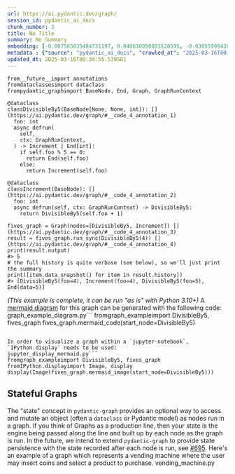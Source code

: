```yaml
---
url: https://ai.pydantic.dev/graph/
session_id: pydantic_ai_docs
chunk_number: 3
title: No Title
summary: No Summary
embedding: [-0.007565035484731197, 0.040630050003528595, -0.030559994280338287, -0.04617732763290405, 0.052624162286520004, -0.0067279464565217495, -0.002526884200051427, 0.014980144798755646, -0.0003644694807007909, 0.015117577277123928, 0.04560260847210884, -0.029510509222745895, -0.013830709271132946, -0.05592254176735878, 0.0104511184617877, -0.007914863526821136, -0.010626032017171383, 0.025375040248036385, 0.022901255637407303, 0.03255901485681534, 0.02701173722743988, 0.009982598014175892, 0.06326893717050552, -0.005503547843545675, -0.006306278519332409, 0.006840391084551811, -0.006337513215839863, 0.030285129323601723, 0.0015835973899811506, -0.005431707948446274, 0.020839767530560493, -0.00873945839703083, -0.010269957594573498, -0.004579001571983099, -0.02286377362906933, 0.006515550892800093, 0.002971978159621358, 0.01731649786233902, 0.022763822227716446, 0.013368436135351658, 0.01179420854896307, -0.06966578960418701, -0.011831690557301044, 0.03163446858525276, -0.035857394337654114, -0.0036357147619128227, -0.023788319900631905, 0.05647227168083191, 0.01834099367260933, 0.04257909208536148, -0.048975951969623566, -0.020065147429704666, -0.029135694727301598, -0.019652850925922394, -0.05972067639231682, -0.015142564661800861, -0.04025523364543915, 0.021352015435695648, 0.015442417934536934, -0.020065147429704666, 0.035557541996240616, -0.012718754820525646, 0.014018116518855095, 0.07061532884836197, -0.0487760491669178, 0.058021511882543564, -0.0622694231569767, 0.03860604390501976, -0.03298380598425865, -0.01060104463249445, 0.04875106364488602, 0.01171299908310175, -0.03670697659254074, -0.024725358933210373, -0.007133997045457363, -0.03615724667906761, 0.015592344105243683, 0.026661908254027367, 0.0007679822738282382, -0.009270448237657547, 0.0309847854077816, 0.029935302212834358, -0.01787872053682804, 0.023563429713249207, 0.05027531459927559, -0.06306903064250946, -0.02986033819615841, -0.01897818222641945, -0.06681719422340393, -0.04780152812600136, 0.013355942443013191, -0.015829727053642273, -0.01882825419306755, 0.04647717997431755, 0.06007050350308418, 0.03870599344372749, 0.032059259712696075, -0.023563429713249207, -0.043878454715013504, -0.023963233456015587, 0.013355942443013191, -0.0189032182097435, -0.06401856243610382, -0.022701352834701538, 0.042529117316007614, 0.022626390680670738, 0.0065780202858150005, 0.07106510549783707, -0.06052028387784958, -0.01764133758842945, -0.06876623630523682, -0.028311097994446754, -0.013081076554954052, 0.009970104321837425, -0.04215430095791817, -0.03215920925140381, -0.052624162286520004, -0.017016643658280373, 0.02407567761838436, -0.010526081547141075, -0.029885325580835342, 0.008983089588582516, -0.01850341446697712, -0.0032577754464000463, 0.0052786581218242645, 0.009439115412533283, -0.024675384163856506, -0.031184688210487366, 0.006409353110939264, -0.002684619277715683, -0.03065994568169117, -0.03185935690999031, -0.014580341055989265, -0.05347374454140663, -0.006290661171078682, 0.012031592428684235, -0.045252781361341476, 0.008820668794214725, -0.023313552141189575, 0.031109724193811417, 0.010657266713678837, -0.04392842948436737, 0.015929678454995155, 0.0037512830458581448, 0.024050690233707428, 0.031334612518548965, -0.021264558658003807, 0.07721208781003952, -0.02653696946799755, 0.017353978008031845, 0.0805104672908783, 0.04257909208536148, -0.00885190349072218, -0.006634242366999388, -0.0014102450804784894, -0.0166043471544981, 0.02440051920711994, 0.02278880961239338, -0.009426621720194817, -0.04637722671031952, -0.03938066214323044, 0.038256216794252396, -0.042229264974594116, 0.0018569007515907288, -0.03418321534991264, 0.03818125277757645, -0.04852617159485817, -0.010376155376434326, -0.03565749153494835, -0.02636205591261387, -0.006840391084551811, -0.03405827656388283, -0.005750301294028759, 0.016941681504249573, 0.006740440148860216, 0.008121012710034847, -0.06891616433858871, 0.000869104522280395, 0.0027361565735191107, -0.013668288476765156, -0.004188568331301212, -0.024050690233707428, -0.0668671652674675, -0.012106555514037609, -0.02241399511694908, 0.0018600241746753454, 0.010038821026682854, 0.026961760595440865, -0.005322386510670185, 0.02686181105673313, -0.0197902824729681, 0.032209184020757675, 0.02127705328166485, 0.03203427046537399, -0.005831511691212654, -0.007471331395208836, 0.09045558422803879, 0.02502521313726902, 0.024512963369488716, 0.04385346546769142, -0.006459328345954418, 0.05052519217133522, -0.015692295506596565, 0.002411315916106105, 0.035782430320978165, -0.03823122754693031, -0.015592344105243683, -0.04950069263577461, -0.018153585493564606, -0.02446298860013485, -0.0012540717143565416, -0.010700996033847332, -0.0025877917651087046, 0.004201062023639679, -0.002286377362906933, -0.006112623494118452, -0.047926466912031174, 0.005078756250441074, 0.032459061592817307, 0.04502788931131363, -0.011825443245470524, 0.03453304246068001, 0.013830709271132946, 0.005341127514839172, 0.01716657169163227, 0.011644282378256321, 0.00498192897066474, -0.005500424187630415, -0.017678819596767426, 0.045802511274814606, 0.0016679309774190187, -0.04130471870303154, 0.0010869662510231137, -0.014130561612546444, -0.021339522674679756, -0.016566865146160126, -0.03293382748961449, -0.0355825275182724, -0.008420865051448345, -0.012087814509868622, -0.044678062200546265, 0.011350676417350769, 0.012456383556127548, 0.0020864754915237427, 0.05892106890678406, 0.04025523364543915, -0.014467895962297916, 0.0060845124535262585, 0.005116237793117762, 0.05992057919502258, 0.04028022289276123, -0.0028517248574644327, -0.022101648151874542, -0.00901432428508997, -0.0379563644528389, -0.05227433145046234, 0.004694569855928421, -0.001753826392814517, 0.004738298244774342, 0.054923031479120255, -0.002804872812703252, -0.005437954794615507, -0.06396859139204025, 0.012400161474943161, 0.014280487783253193, -0.00010151265450986102, 0.02723662555217743, -0.02207666076719761, -0.0008472402696497738, -0.06571773439645767, 0.009507831186056137, 0.02247646450996399, 0.012231494300067425, -0.026786847040057182, 0.00909553375095129, -0.02683682180941105, 0.013493374921381474, 0.08001071214675903, 0.00785864144563675, 0.0015617331955581903, -0.01529249083250761, 0.01700415089726448, 0.0352826751768589, 0.05172460153698921, -0.003260898869484663, 0.03353353589773178, -0.01589219644665718, -0.007877382449805737, 0.015117577277123928, -0.014630315825343132, 0.03838115558028221, 0.030285129323601723, 0.03455803170800209, -0.029735399410128593, 0.05872116610407829, -0.05102494731545448, 0.01354334969073534, 0.024675384163856506, 0.014018116518855095, -0.01008879579603672, 0.0006863817106932402, -0.004113605245947838, -0.034907858818769455, 0.016416938975453377, 0.00030200014589354396, 0.018853243440389633, -0.009395387023687363, 0.007933604530990124, 0.031159700825810432, 0.004004283808171749, -0.0330587662756443, 0.01405559852719307, 0.009170496836304665, 0.01520503405481577, 0.0009807684691622853, 0.04830128327012062, 0.08945607393980026, -0.0394306406378746, -0.007839900441467762, -0.028336087241768837, -0.015267503447830677, -0.028311097994446754, 0.05512293428182602, 0.006453081499785185, -0.007571282330900431, -0.022626390680670738, -0.015504886396229267, -0.00017325476801488549, 0.01124447863548994, -0.015117577277123928, -0.001072910730727017, -0.02803623303771019, 0.014780242927372456, 0.03803132474422455, -0.008170987479388714, -0.01100709568709135, 0.004344741813838482, 0.04130471870303154, 0.02781134471297264, 0.062069524079561234, -0.02373834326863289, -0.04572754725813866, -0.014068092219531536, -0.037931375205516815, -0.0154549116268754, 0.009514078497886658, 0.003114095889031887, 0.04562759771943092, -0.03548257797956467, 0.0006926286732777953, 0.014280487783253193, -0.017366472631692886, 0.04207933694124222, 0.04247914254665375, 0.04542769491672516, 0.014280487783253193, 0.0017819375498220325, 0.0020802286453545094, -0.037131767719984055, 0.006415599957108498, -0.05227433145046234, -0.0022941860370337963, -0.029835350811481476, 0.02430056780576706, -0.004413458053022623, -0.010369908064603806, -0.02026505023241043, 0.009920128621160984, 0.04622730240225792, 0.029210656881332397, 0.024350542575120926, 0.04495292901992798, 0.04330373555421829, -0.014567847363650799, -0.0309098232537508, -0.02843603678047657, 0.0143054760992527, -0.018928205594420433, 0.02701173722743988, 0.03041006810963154, -0.017853733152151108, 0.018378475680947304, 0.010494846850633621, -0.0019334256649017334, -0.01139440480619669, 0.016479408368468285, -0.009482843801379204, 0.013006113469600677, -0.0189032182097435, 0.02501271851360798, 0.024325555190443993, -0.038880910724401474, -0.004950694274157286, 0.029210656881332397, -0.019078131765127182, -0.005531658884137869, 0.01016375981271267, -0.010551068931818008, 0.05507295951247215, 0.02733657695353031, -0.0006051716045476496, -0.02127705328166485, -0.03678194060921669, 0.015217527747154236, 0.018728304654359818, 0.014080585911870003, 0.04600241035223007, 0.018865736201405525, -0.017216546460986137, -0.0014211771776899695, 0.01804114133119583, -0.02581232599914074, 0.0012915533734485507, -0.032284148037433624, -0.008433358743786812, -0.05502298101782799, -0.031884342432022095, -0.03065994568169117, -0.010694748722016811, 0.026112178340554237, -0.030834859237074852, -0.04612734913825989, 0.0016476284945383668, -0.03026014193892479, 0.002024006098508835, 0.026811834424734116, 0.012256481684744358, -0.04322877526283264, 0.009726474061608315, -0.053973499685525894, 0.034907858818769455, 0.037706486880779266, 0.032059259712696075, -0.00033713915036059916, 0.07731203734874725, -0.016104592010378838, 0.03790638595819473, 0.007059033960103989, 0.007065280806273222, -0.053223866969347, -0.010301192291080952, -0.03155950456857681, 0.03978046774864197, 0.008970594964921474, -0.07376378029584885, -0.007471331395208836, -0.05030030012130737, -0.03313373029232025, 0.007821159437298775, -0.048401232808828354, -0.010332426987588406, 0.0309098232537508, -0.05697202682495117, 0.020914729684591293, -0.03233412280678749, 0.002993842586874962, 0.07261434197425842, -0.0062188212759792805, 0.020677346736192703, -0.022039178758859634, -0.009220472536981106, 0.0027096071280539036, -0.02971041202545166, 0.054223377257585526, -0.029610460624098778, -0.0050287810154259205, 0.038805946707725525, 0.0019459194736555219, 0.010838428512215614, 0.0028673422057181597, 0.012169024907052517, -0.02398822084069252, 0.005284904967993498, 0.012250235304236412, 0.02518763206899166, -0.009988845326006413, 0.0027908170595765114, 0.05712195113301277, 0.028710901737213135, 0.017216546460986137, -0.037706486880779266, -0.023875776678323746, 0.006343760062009096, 0.0032640222925692797, 0.021976709365844727, 0.034433092921972275, -0.0005938490503467619, -0.05807148665189743, -0.024525457993149757, -0.02415064163506031, -0.01859087124466896, -0.006815403699874878, 0.03540761396288872, -0.013405917212367058, 0.024875285103917122, 0.010413636453449726, -0.05407344922423363, -0.039280712604522705, 0.02542501501739025, -0.02255142666399479, 0.030934810638427734, -0.01203783880919218, -0.000952657253947109, -0.0037294188514351845, -0.010988354682922363, -0.07551292330026627, 0.03990540653467178, -0.008770693093538284, 0.025762349367141724, 0.02686181105673313, -0.006884119939059019, -0.027436528354883194, 0.028785865753889084, -0.0016897952882573009, -0.01810361072421074, 0.012443889863789082, 0.005419214256107807, 0.024013208225369453, -0.02016509883105755, 0.014717773534357548, -0.0015476775588467717, -0.026786847040057182, 0.00861452054232359, -0.012468877248466015, -0.0220891535282135, -0.0168292373418808, 0.03955557942390442, -0.05407344922423363, 0.00715273804962635, -0.01425550039857626, 0.012256481684744358, 0.00044821741175837815, 0.0013477756874635816, 0.02923564426600933, -0.07426353543996811, -0.017678819596767426, 0.007621258031576872, 0.00949533749371767, -0.031484540551900864, -0.007590023335069418, 0.01636696420609951, 0.026037216186523438, -0.01627950742840767, -0.00692784832790494, -0.022501451894640923, -0.005175583530217409, 0.041754499077796936, -0.043728530406951904, -0.015904691070318222, 0.02240150049328804, 0.014230513013899326, 0.009232966229319572, -0.004732051398605108, -0.07156486064195633, -0.01589219644665718, 0.021314533427357674, -0.0036919373087584972, 0.012187765911221504, -0.010151265189051628, 0.003826246364042163, 0.00011078544775955379, -0.025000223889946938, 0.03828120231628418, 0.04287894442677498, -0.018166080117225647, 0.07666235417127609, 0.03458302095532417, -0.026561956852674484, -0.0484761968255043, 0.008826916106045246, -0.02836107462644577, -0.0042416672222316265, 0.031409576535224915, -0.01706662029027939, 0.022763822227716446, -0.03955557942390442, -0.0116005539894104, -0.01410557422786951, 0.00480389129370451, -0.016017135232686996, -0.024125654250383377, -0.04217929020524025, -0.003492035437375307, -0.02676185965538025, -0.01604212261736393, 0.02533755823969841, -0.0030016510281711817, 0.02548748441040516, 0.013993129134178162, -0.03190933167934418, 0.0024409890174865723, -0.005697202403098345, -0.008945607580244541, 0.03463299572467804, -0.028735890984535217, -0.015067601576447487, 0.01786622777581215, 0.003595109796151519, -0.058171436190605164, 0.014430414885282516, 0.01865334063768387, -0.019677838310599327, -0.018853243440389633, 0.02103966847062111, -0.005437954794615507, 0.00834590196609497, 0.024662889540195465, 0.024587927386164665, -0.01857837848365307, 0.02136451005935669, -0.04800143092870712, 0.01859087124466896, -0.014630315825343132, -0.033633485436439514, -0.047076884657144547, -0.013718264177441597, -0.036731965839862823, 0.043653566390275955, 0.06326893717050552, -0.03280888870358467, 0.024200616404414177, 0.024750346317887306, -0.008514569140970707, -0.02303868718445301, -0.019003169611096382, 0.04442818462848663, 0.007615010719746351, -0.01529249083250761, -0.003082861192524433, -0.013468386605381966, -0.056122444570064545, -0.00034162914380431175, 0.030210167169570923, 0.01881576143205166, -0.04342867434024811, -0.02686181105673313, -0.010432377457618713, -0.01700415089726448, 0.005700326059013605, -0.03190933167934418, -0.008764446713030338, 0.030360093340277672, -0.02542501501739025, 0.01891571283340454, 0.021314533427357674, 0.009126768447458744, 0.02400071546435356, 0.027061711996793747, 0.033558521419763565, -0.018328500911593437, -0.02628709189593792, 0.0017350855050608516, 0.01875329203903675, -0.024288075044751167, -0.01144438050687313, -0.0014016554923728108, -0.010476105846464634, -0.0398804172873497, -0.015442417934536934, 0.00462897727265954, -0.0315844900906086, 0.022526439279317856, -0.02024006098508835, -0.03280888870358467, -0.02295123040676117, 0.02693677321076393, 0.010213734582066536, 0.028061222285032272, 0.0395805649459362, -6.564159411936998e-05, -0.031409576535224915, 0.033308643847703934, 0.05372362211346626, 0.014180537313222885, -0.003935567568987608, -0.013630807399749756, -0.0004856990126427263, -0.038156263530254364, -0.003935567568987608, 0.047451701015233994, -0.0077649373561143875, -0.005587881430983543, -0.04767658933997154, 0.058821119368076324, 0.05067511647939682, -0.031659454107284546, -0.0076337517239153385, 0.03653206303715706, 0.010513587854802608, 0.00013274731463752687, -0.002283253939822316, 0.02741154097020626, -0.0055722640827298164, 0.011238232254981995, -0.018715810030698776, 0.010850922204554081, 0.015692295506596565, 0.05522288382053375, -0.03230913728475571, -0.03278390318155289, -0.006796662695705891, -0.024363037198781967, -0.011481862515211105, 0.009401633404195309, 0.02248895727097988, 0.0057065729051828384, 0.00498192897066474, 0.0351327508687973, 0.010095043107867241, -0.01203783880919218, 0.008214716799557209, 0.010326179675757885, -0.028261123225092888, 0.03823122754693031, -0.0072214542888104916, -0.02025255560874939, 0.020115124061703682, 0.016729285940527916, 0.002579983090981841, -0.03985543176531792, -0.01505510788410902, 0.004350988660007715, -0.015829727053642273, -0.012450137175619602, -0.007002811413258314, -0.027061711996793747, -0.013218509964644909, 0.020602384582161903, -0.00881442241370678, -0.00810851901769638, -0.026961760595440865, -0.004316630307585001, -0.004582125227898359, -0.01969033107161522, -0.02413814701139927, 0.0042416672222316265, -0.0289108045399189, 0.014630315825343132, -0.05022533982992172, -0.023288564756512642, -0.019977690652012825, 0.004291642922908068, 0.002936058444902301, -0.013805720955133438, -0.005069385748356581, 0.0023254207335412502, -0.019128108397126198, 0.026162153109908104, -0.020952211692929268, 0.03868100792169571, -0.04812636971473694, 0.009045558050274849, -0.014605328440666199, -0.002773638116195798, 0.034832894802093506, 0.025837313383817673, -0.010663514025509357, -0.0005591004737652838, -0.017778770998120308, 0.0209771990776062, -0.04167953506112099, -0.014755254611372948, -0.02501271851360798, 0.008152247406542301, -0.0010385526111349463, -0.019965196028351784, 0.00732765207067132, 0.008377136662602425, 0.00040917409933172166, 0.019128108397126198, -0.02811119705438614, -0.009507831186056137, -0.0026924279518425465, 0.017491411417722702, 0.04472803696990013, -0.0021489448845386505, 0.05577261373400688, -0.03778144717216492, 0.01080094650387764, -0.006237562280148268, 0.005447325296700001, -0.004297889769077301, 0.01986524648964405, 0.018241044133901596, 0.029135694727301598, 0.0029001384973526, 0.01076346542686224, -0.03105974942445755, -0.04442818462848663, -0.033958327025175095, -0.05122484639286995, -0.03323368355631828, -0.021864265203475952, -0.012019098736345768, 0.02493775449693203, 0.0009753023623488843, 0.010176253505051136, -0.10204989463090897, -0.004397840704768896, 0.05837133899331093, -0.02843603678047657, 0.025862300768494606, -0.02375083789229393, 0.007821159437298775, -0.002670563757419586, 0.0012540717143565416, -0.02628709189593792, -0.018166080117225647, -0.02176431380212307, -0.033008791506290436, 0.008964348584413528, 0.02763642929494381, 0.009220472536981106, 0.0033046274911612272, 0.004960064310580492, 0.026337068527936935, -0.03183436766266823, -0.013243497349321842, -0.02526259608566761, -0.031809382140636444, 0.03295881673693657, 0.014517871662974358, 0.0157172828912735, 0.006328142713755369, 0.014218018390238285, 0.010732230730354786, 0.022426487877964973, 0.02271384745836258, -0.04672705754637718, -0.0038543574046343565, 0.025562448427081108, -0.013318460434675217, 0.014355450868606567, 0.03425817936658859, 0.05482308194041252, 0.02016509883105755, 0.035157736390829086, -0.014230513013899326, -0.028136184439063072, -0.010494846850633621, -0.043328724801540375, 0.011575566604733467, -0.0033889610785990953, -0.03915577381849289, 0.012219000607728958, -0.035707466304302216, -0.013768239878118038, 0.0028345456812530756, -0.016641829162836075, -0.010613538324832916, -0.010257462970912457, 0.06771674752235413, 0.04800143092870712, -0.03758154809474945, -0.02215162292122841, -0.010332426987588406, 0.03248405084013939, 0.023413503542542458, 0.024350542575120926, 0.0332086943089962, -0.01564231887459755, -0.007977332919836044, -0.029810363426804543, 0.04450314864516258, -0.019990185275673866, -0.005156842991709709, -0.03783142566680908, 0.007333898916840553, 0.008602025918662548, 0.010900897905230522, -0.006734193302690983, -0.011494356207549572, 0.014567847363650799, 0.00045446434523910284, -0.012806211598217487, 0.01675427332520485, -0.019415466114878654, -0.0023347910027951, 0.010382401756942272, 0.01275623682886362, 0.02883584052324295, 0.009526572190225124, 0.0027189773973077536, 0.01020124088972807, 0.018091116100549698, -0.007677480112761259, 0.00833965465426445, -0.015304985456168652, -0.009039311669766903, -0.014405426569283009, -0.007590023335069418, -0.0315844900906086, -0.01929052732884884, 0.017903709784150124, 0.00014416749763768166, 0.021939227357506752, 0.006852885242551565, 0.017266521230340004, 0.03338360786437988, -0.004700816702097654, 0.01445540226995945, -0.03965552896261215, 0.009945116937160492, -0.00135089922696352, -0.01627950742840767, -0.030684933066368103, -0.004572754725813866, 0.016891706734895706, -0.013268484733998775, -0.0006926286732777953, -0.01231270469725132, -0.04020525887608528, 0.006715452764183283, 0.03913078457117081, -0.004794520791620016, -0.005734684411436319, -0.006050154101103544, 0.014505377970635891, -0.005431707948446274, -0.014417920261621475, 0.04112980514764786, -0.0030344475526362658, 0.008370889350771904, -0.013730757869780064, -0.004444692749530077, 0.005906474776566029, 0.004041765350848436, 0.01560483779758215, 0.016004640609025955, -0.036806926131248474, 0.07866137474775314, 0.028086209669709206, -0.01986524648964405, 0.034033287316560745, -0.009426621720194817, -0.003432689467445016, -0.007971085608005524, 0.008208469487726688, -0.0419543981552124, -0.0020037037320435047, -0.008589532226324081, -0.025225114077329636, -0.0011338182957842946, 0.0014953594654798508, -0.024975236505270004, -0.026911785826086998, 0.029260631650686264, -0.0006945808418095112, 0.02876087836921215, 0.02763642929494381, -0.004291642922908068, -0.017029138281941414, 0.04757663980126381, 0.00402927165850997, -0.025912277400493622, -0.00442595174536109, 0.018940700218081474, -0.03433314338326454, 0.027536479756236076, 0.00422917352989316, -0.04695194587111473, -0.015080095268785954, -0.0041073583997786045, -0.016142074018716812, -0.003954308573156595, -0.023076169192790985, 0.009282941929996014, -0.03893088549375534, 0.004276025574654341, 0.03470795601606369, 0.024438001215457916, 0.05267413705587387, 0.04035518318414688, 0.06331890821456909, -0.006125117652118206, -0.033158719539642334, 0.016404444351792336, -0.0212020892649889, -0.011281960643827915, 0.03748159483075142, 0.008683236315846443, 0.03835616633296013, -0.010975860990583897, 0.03668198734521866, 0.03978046774864197, -0.003748159622773528, 0.014317969791591167, 0.011481862515211105, 0.026012226939201355, 0.016954176127910614, 0.04375351592898369, 0.03303378075361252, 0.009270448237657547, -0.004691446200013161, 0.013618312776088715, 0.010700996033847332, 0.007415108848363161, -0.006453081499785185, 0.00024538731668144464, -0.02256392128765583, -0.023613406345248222, -0.0055285352282226086, 0.050550177693367004, -0.013843202963471413, -0.0033733437303453684, -0.024525457993149757, 0.014530365355312824, 0.017841240391135216, -0.029810363426804543, 0.02471286617219448, 0.002256704494357109, -0.02375083789229393, 0.021164607256650925, 0.0019287404138594866, 0.010919637978076935, 0.018465932458639145, -0.011769221164286137, -0.0235009603202343, -0.03985543176531792, -0.021327028051018715, 0.0037981350906193256, -0.03303378075361252, 0.02478782832622528, 0.01374325156211853, 0.02373834326863289, 0.00012728125147987157, 0.002272321842610836, -0.000937039905693382, 0.03011021576821804, -0.02938557043671608, 0.011163268238306046, 0.005331757012754679, -0.02763642929494381, -0.00034475259599275887, -0.003376467153429985, 0.02701173722743988, -0.009732721373438835, -0.011525590904057026, -0.025862300768494606, -0.012662532739341259, -0.040405161678791046, -0.006646736524999142, -0.0029220026917755604, -0.009351658634841442, 0.01946544274687767, 0.003131275065243244, -0.0001775495329638943, -0.028386062011122704, 0.009332917630672455, 0.002369149122387171, -0.0075025660917162895, -0.0034732946660369635, -0.00539734959602356, 0.005238052923232317, 0.006540538277477026, 0.005509794689714909, 0.018865736201405525, 0.01794118992984295, 0.01770380698144436, 0.015442417934536934, -0.02398822084069252, -0.00949533749371767, -0.007933604530990124, -0.0005981437861919403, 0.016104592010378838, 0.050475217401981354, 0.041104815900325775, -0.025562448427081108, 0.04315381124615669, -3.2674386602593586e-05, 0.028061222285032272, -0.001742894179187715, 0.005834634881466627, -0.05457320436835289, -0.005506671033799648, -0.024825310334563255, -0.029435547068715096, 0.0006196176400408149, -0.002904823748394847, 0.008071037009358406, 0.028560975566506386, 0.007427603006362915, -0.01961536891758442, -0.017378967255353928, -0.0381062887609005, -0.0016304494347423315, 0.009245459921658039, 0.032758913934230804, -0.007852394133806229, 0.01746642403304577, -0.014180537313222885, 0.004307260271161795, -0.00639685895293951, 0.0003615412279032171, -0.008183482103049755, 0.0177912637591362, -0.04352862760424614, -0.0017803758382797241, 0.00540047325193882, -0.005887734238058329, 0.02621212974190712, 0.009526572190225124, 0.006715452764183283, 0.0014977020910009742, -0.04260408133268356, 0.009720227681100368, 0.050250325351953506, 0.016804248094558716, -0.026412030681967735, -0.009888894855976105, 0.010344920679926872, 0.02286377362906933, 0.04870108515024185, -0.010463612154126167, -0.00825844518840313, -0.03105974942445755, 0.004657088313251734, -0.002628396963700652, 0.019652850925922394, 0.0023472849279642105, 0.018453439697623253, 0.013043595477938652, -0.006915354635566473, 0.016304494813084602, -0.006150105036795139, 0.03323368355631828, -0.015192540362477303, -0.014555352739989758, 0.02413814701139927, 0.01020124088972807, 0.03858105465769768, -0.0059533268213272095, 0.022838786244392395, -0.024100666865706444, -0.015867209061980247, -0.00692784832790494, -0.012481371872127056, -0.0005395787884481251, -0.010219981893897057, -0.01140689942985773, -0.016404444351792336, 0.0028345456812530756, -0.038006339222192764, -0.00498192897066474, -0.004906965419650078, -0.009045558050274849, 0.019352996721863747, 0.05237428471446037, -0.0009151756530627608, -0.008770693093538284, 0.020290037617087364, 0.006796662695705891, -0.002228593220934272, 0.015242516063153744, 0.008745705708861351, -0.002277006860822439, -0.04107983037829399, -0.0042073093354702, 0.008558297529816628, 0.0013883807696402073, -0.010120030492544174, 0.006034536752849817, -0.010613538324832916, 0.007165231741964817, 0.0030375709757208824, 0.03011021576821804, 0.015067601576447487, 0.046277277171611786, 0.02836107462644577, 0.009476596489548683, 0.00213645095936954, 0.02390076406300068, -0.0154923927038908, 0.0024487976916134357, 0.008139753714203835, 0.0012962385080754757, 0.0154549116268754, 0.010719736106693745, -0.03145955130457878, 0.01922805793583393, -0.00034807127667590976, -0.02271384745836258, 0.012562581337988377, -0.02002766542136669, 0.0022645131684839725, -0.012387667782604694, 0.03638213500380516, -0.005144348833709955, 0.0011494356440380216, -0.020190086215734482, 0.016816742718219757, 0.01159430667757988, 0.013518362306058407, 0.040230248123407364, 0.012968632392585278, 0.02081478014588356, -0.01685422472655773, 0.027061711996793747, 0.0027299094945192337, 0.03113471157848835, -0.011413145810365677, 0.010769711807370186, -0.02016509883105755, 0.0018959440058097243, 0.055472761392593384, 0.0033952079247683287, 0.05982062593102455, -0.009945116937160492, 0.007939851842820644, 0.022051671519875526, -0.007639998570084572, -0.01961536891758442, -0.022139130160212517, -0.02296372503042221, -0.051099907606840134, -0.004525902681052685, 0.03710677847266197, -0.019590381532907486, 0.003062558826059103, -0.0025768596678972244, 0.02748650312423706, 0.019015662372112274, 0.03203427046537399, 0.01564231887459755, -0.011744233779609203, 0.023151133209466934, 0.035632502287626266, -0.013430905528366566, -0.004797644447535276, -0.03225915879011154, 0.02495024912059307, -0.025462497025728226, -0.004294766113162041, 0.019915221258997917, 0.01731649786233902, 0.0019303022418171167, 0.022851279005408287, 0.03715675696730614, 0.02106465771794319, -0.018291018903255463, 0.01882825419306755, -0.005697202403098345, -0.004138593096286058, -0.021489448845386505, -0.017341485247015953, -0.03026014193892479, 0.012650039047002792, 0.01922805793583393, 0.0007488510455004871, -0.008152247406542301, 0.01722904108464718, 0.018316006287932396, 0.02517513930797577, -0.013380929827690125, -0.00925795454531908, -0.0012095622951164842, 0.017691312357783318, -0.011281960643827915, 0.026237117126584053, -0.010188747197389603, -0.020839767530560493, 0.02422560565173626, -0.0061844633892178535, -0.02996028959751129, 0.001947481301613152, -0.048176344484090805, -0.009788943454623222, 0.0036294679157435894, -0.011119539849460125, -0.033083755522966385, -0.017741288989782333, 0.03230913728475571, 0.008071037009358406, 0.01827852427959442, -0.0200901348143816, -0.005275534465909004, -0.02676185965538025, -0.008164741098880768, 0.018178574740886688, 0.0033952079247683287, 0.0006141515914350748, 0.0008808175334706903, 0.01025121659040451, -0.0037387891206890345, -0.003935567568987608, -0.047951456159353256, 0.015279997140169144, -0.013255991041660309, 0.013056089170277119, 0.00910178106278181, -0.003189059207215905, 0.02636205591261387, 0.01595466583967209, 0.023688368499279022, -0.0008722279453650117, -0.02200169675052166, 0.034832894802093506, 0.013118558563292027, -0.023688368499279022, 0.004007407464087009, 0.014392932876944542, 0.004385346546769142, -0.06276918202638626, 0.02121458388864994, -0.023788319900631905, 0.0033983313478529453, -0.03448306769132614, -0.002617464866489172, -0.005131855141371489, -0.009701486676931381, -0.0704154223203659, -0.007277676369994879, 0.031734418123960495, -0.01414305530488491, 0.002673687180504203, 0.005416090600192547, -0.021551918238401413, 0.020514925941824913, 0.00814600009471178, 0.02382580190896988, 0.011488108895719051, 0.010176253505051136, -0.030759897083044052, 0.016729285940527916, -0.016104592010378838, -0.002548748627305031, 0.012443889863789082, -0.005890857428312302, -0.018803266808390617, 0.021901745349168777, 0.02136451005935669, -0.015279997140169144, 0.0076337517239153385, 0.0018850119085982442, -0.013468386605381966, -0.007590023335069418, -0.014805230312049389, 0.03313373029232025, 0.0068778726272284985, -0.027761368080973625, -0.005172460339963436, -0.011025835759937763, 0.03715675696730614, 0.0010854045394808054, 0.02192673273384571, 0.010076302103698254, 0.043403688818216324, -0.045802511274814606, -0.009888894855976105, -0.009938869625329971, 0.01905314438045025, -0.004566507879644632, 0.019265539944171906, -0.037931375205516815, -0.000625083688646555, 0.012831199914216995, 0.00042205839417874813, -0.020777298137545586, -0.017891215160489082, -0.01659185253083706, -0.008189728483557701, 0.010569809935986996, 0.004944447427988052, 0.005072509404271841, 0.0005212284158915281, 0.04050511121749878, 0.006765427999198437, 0.007515059784054756, -0.023625899106264114, 0.03500781208276749, -0.0209022369235754, -0.025474991649389267, -0.017828745767474174, 0.03215920925140381, -0.01365579478442669, -0.023863282054662704, 0.006640489213168621, 0.03473294526338577, -0.039605554193258286, -0.02978537417948246, 0.008958101272583008, 0.011962875723838806, -0.017678819596767426, 0.00615635234862566, -0.020277542993426323, 0.05482308194041252, -0.02486279234290123, -0.017353978008031845, 0.02621212974190712, 0.0024425506126135588, -0.0009713980252854526, -0.00615635234862566, -0.011762973852455616, 0.0212020892649889, -0.007839900441467762, -0.01740395464003086, -0.003926197066903114, 0.012206505984067917, 0.011281960643827915, -0.008214716799557209, -0.02581232599914074, -0.0061532286927104, -0.009289189241826534, 0.027686405926942825, 0.012968632392585278, 0.005253670271486044, -0.005640980321913958, -0.017441436648368835, 0.011488108895719051, -0.0166043471544981, -0.013093571178615093, 0.04545268043875694, -0.005194324534386396, -0.017591362819075584, 0.009076792746782303, -0.04125474393367767, -0.0007527553825639188, -0.004788273945450783, 0.012868680991232395, -0.011881666257977486, -0.005566016770899296, 0.00712775019928813, 0.004953817464411259, -0.001800678321160376, 0.007340145763009787, 0.016429433599114418, -0.019178083166480064, 0.026561956852674484, -0.04510285332798958, -0.015467405319213867, 0.00830842088907957, 0.018316006287932396, 0.013555844314396381, 0.012918656691908836, 0.03373343497514725, -0.004197938833385706, 0.008383383974432945, 0.022226586937904358, 0.003932443913072348, 0.030609970912337303, -0.01709160767495632, 0.040954891592264175, -0.019652850925922394, 0.01612957939505577, -0.0352826751768589, -0.009045558050274849, -0.016329482197761536, -0.029335595667362213, -0.006168846040964127, 0.033083755522966385, 0.004338494502007961, 0.015979653224349022, 0.04045513644814491, 0.029085718095302582, -0.011013342067599297, 0.002370710950344801, -0.026636920869350433, 0.01611708663403988, 0.004285395611077547, -0.022339031100273132, -0.020464951172471046, 0.020839767530560493, 0.02168934978544712, -0.0011057070223614573, -0.003323368262499571, 0.010394896380603313, 0.021027175709605217, 0.027911294251680374, 0.01755388081073761, -0.00845834705978632, -0.018803266808390617, -0.004510285332798958, -0.005131855141371489, -0.03598233312368393, 0.0046508414670825005, -0.001969345612451434, 0.01627950742840767, 0.0037918880116194487, 0.031659454107284546, 0.03503279760479927, -0.004016777500510216, 0.014068092219531536, -0.02113961987197399, 0.01028869766741991, 0.003392084501683712, 0.01827852427959442, 0.0016944805392995477, -0.02081478014588356, 0.011525590904057026, -0.0008979965932667255, -0.0054098437540233135, -0.005981437861919403, 0.03430815413594246, 0.015567355789244175, -0.004244790878146887, 0.0030922316946089268, 0.033483557403087616, -0.014505377970635891, 0.0032546520233154297, -0.01724153384566307, -0.011937888339161873, 0.003726295428350568, -0.0062188212759792805, 0.01859087124466896, -0.00619695708155632, -0.014080585911870003, 0.0007101981318555772, -0.021976709365844727, 0.0054285842925310135, 0.02310115657746792, -0.03428316488862038, -0.0404801219701767, -0.019278034567832947, 0.012856187298893929, 0.00014348424156196415, -0.006902860477566719, -0.0332086943089962, 0.014917675405740738, -0.004282272420823574, 0.0012532909167930484, -0.014880193397402763, 0.009514078497886658, -0.032284148037433624, -0.01068850141018629, -0.013193521648645401, 0.021089645102620125, -0.01044487114995718, 0.021089645102620125, -0.022976217791438103, 0.012918656691908836, -0.01955289952456951, -0.017041632905602455, -0.0026502611581236124, -0.008270938880741596, 0.014555352739989758, -0.025862300768494606]
metadata : {"source": "pydantic_ai_docs", "crawled_at": "2025-03-16T00:34:55.538040", "url_path": "/graph/", "chunk_size": 2391}
updated_dt: 2025-03-16T00:34:55.539581
---
```

```
from__future__import annotations
fromdataclassesimport dataclass
frompydantic_graphimport BaseNode, End, Graph, GraphRunContext

@dataclass
classDivisibleBy5(BaseNode[None, None, int]): [](https://ai.pydantic.dev/graph/#__code_4_annotation_1)
  foo: int
  async defrun(
    self,
    ctx: GraphRunContext,
  ) -> Increment | End[int]:
    if self.foo % 5 == 0:
      return End(self.foo)
    else:
      return Increment(self.foo)

@dataclass
classIncrement(BaseNode): [](https://ai.pydantic.dev/graph/#__code_4_annotation_2)
  foo: int
  async defrun(self, ctx: GraphRunContext) -> DivisibleBy5:
    return DivisibleBy5(self.foo + 1)

fives_graph = Graph(nodes=[DivisibleBy5, Increment]) [](https://ai.pydantic.dev/graph/#__code_4_annotation_3)
result = fives_graph.run_sync(DivisibleBy5(4)) [](https://ai.pydantic.dev/graph/#__code_4_annotation_4)
print(result.output)
#> 5
# the full history is quite verbose (see below), so we'll just print the summary
print([item.data_snapshot() for item in result.history])
#> [DivisibleBy5(foo=4), Increment(foo=4), DivisibleBy5(foo=5), End(data=5)]

```

_(This example is complete, it can be run "as is" with Python 3.10+)_
A [mermaid diagram](https://ai.pydantic.dev/graph/#mermaid-diagrams) for this graph can be generated with the following code:
graph_example_diagram.py```
fromgraph_exampleimport DivisibleBy5, fives_graph
fives_graph.mermaid_code(start_node=DivisibleBy5)

```

In order to visualize a graph within a `jupyter-notebook`, `IPython.display` needs to be used:
jupyter_display_mermaid.py```
fromgraph_exampleimport DivisibleBy5, fives_graph
fromIPython.displayimport Image, display
display(Image(fives_graph.mermaid_image(start_node=DivisibleBy5)))

```

## Stateful Graphs
The "state" concept in `pydantic-graph` provides an optional way to access and mutate an object (often a `dataclass` or Pydantic model) as nodes run in a graph. If you think of Graphs as a production line, then your state is the engine being passed along the line and built up by each node as the graph is run.
In the future, we intend to extend `pydantic-graph` to provide state persistence with the state recorded after each node is run, see [#695](https://github.com/pydantic/pydantic-ai/issues/695).
Here's an example of a graph which represents a vending machine where the user may insert coins and select a product to purchase.
vending_machine.py